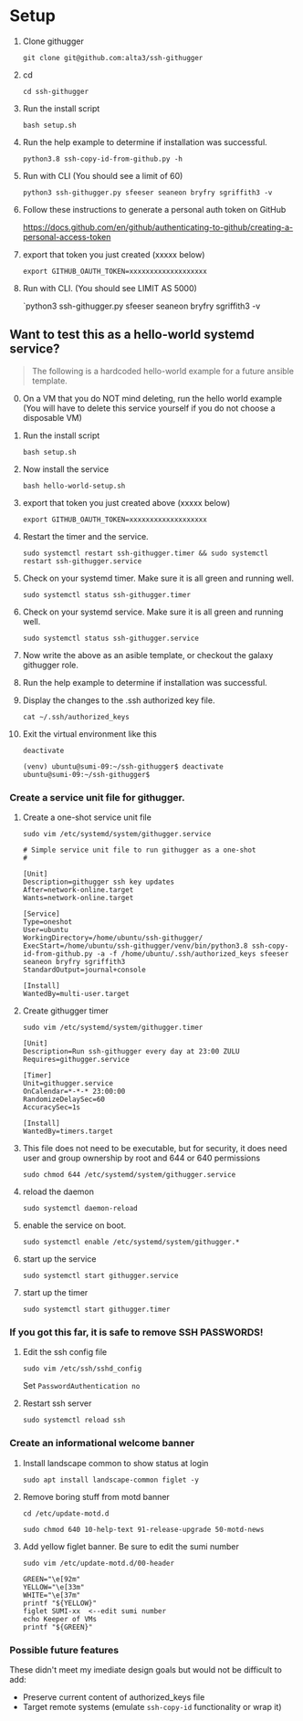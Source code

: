 # Setup


1. Clone githugger

   `git clone git@github.com:alta3/ssh-githugger`

0. cd

   `cd ssh-githugger`

0. Run the install script

   `bash setup.sh`

0. Run the help example to determine if installation was successful.

    `python3.8 ssh-copy-id-from-github.py -h`
 
0. Run with CLI (You should see a limit of 60)

   `python3 ssh-githugger.py sfeeser seaneon bryfry sgriffith3 -v` 

0. Follow these instructions to generate a personal auth token on GitHub 

   https://docs.github.com/en/github/authenticating-to-github/creating-a-personal-access-token

0. export that token you just created (xxxxx below)

   `export GITHUB_OAUTH_TOKEN=xxxxxxxxxxxxxxxxxxx`

0. Run with CLI. (You should see LIMIT AS 5000)

   `python3 ssh-githugger.py sfeeser seaneon bryfry sgriffith3 -v

## Want to test this as a hello-world systemd service?

 > The following is a hardcoded hello-world example for a future ansible template.

0. On a VM that you do NOT mind deleting, run the hello world example (You will have to delete this service yourself if you do not choose a disposable VM)

0. Run the install script

   `bash setup.sh`

0. Now install the service

   `bash hello-world-setup.sh`

0. export that token you just created above (xxxxx below)

   `export GITHUB_OAUTH_TOKEN=xxxxxxxxxxxxxxxxxxx`

0. Restart the timer and the service. 

   `sudo systemctl restart ssh-githugger.timer && sudo systemctl restart ssh-githugger.service`

0. Check on your systemd timer. Make sure it is all green and running well. 

   `sudo systemctl status ssh-githugger.timer`

0. Check on your systemd service. Make sure it is all green and running well. 

   `sudo systemctl status ssh-githugger.service`

0. Now write the above as an asible template, or checkout the galaxy githugger role.

0. Run the help example to determine if installation was successful.

0. Display the changes to the .ssh authorized key file.

    `cat ~/.ssh/authorized_keys`

0. Exit the virtual environment like this

    `deactivate`

    ```
    (venv) ubuntu@sumi-09:~/ssh-githugger$ deactivate
    ubuntu@sumi-09:~/ssh-githugger$
    ```

### Create a service unit file for githugger.

1. Create a one-shot service unit file

    `sudo vim /etc/systemd/system/githugger.service`

   ```
   # Simple service unit file to run githugger as a one-shot
   #

   [Unit]
   Description=githugger ssh key updates
   After=network-online.target
   Wants=network-online.target

   [Service]
   Type=oneshot
   User=ubuntu
   WorkingDirectory=/home/ubuntu/ssh-githugger/
   ExecStart=/home/ubuntu/ssh-githugger/venv/bin/python3.8 ssh-copy-id-from-github.py -a -f /home/ubuntu/.ssh/authorized_keys sfeeser seaneon bryfry sgriffith3
   StandardOutput=journal+console

   [Install]
   WantedBy=multi-user.target    
   ```
   
0. Create githugger timer 

    `sudo vim /etc/systemd/system/githugger.timer`

   ```
   [Unit]
   Description=Run ssh-githugger every day at 23:00 ZULU
   Requires=githugger.service

   [Timer]
   Unit=githugger.service
   OnCalendar=*-*-* 23:00:00
   RandomizeDelaySec=60
   AccuracySec=1s

   [Install]
   WantedBy=timers.target
   ```
   
0. This file does not need to be executable, but for security, it does need user and group ownership by root and 644 or 640 permissions

    `sudo chmod 644 /etc/systemd/system/githugger.service`

0. reload the daemon

    `sudo systemctl daemon-reload`

0. enable the service on boot.

    `sudo systemctl enable /etc/systemd/system/githugger.*`

0. start up the service

    `sudo systemctl start githugger.service`

0. start up the timer

    `sudo systemctl start githugger.timer`
    
### If you got this far, it is safe to remove SSH PASSWORDS!

1. Edit the ssh config file

    `sudo vim /etc/ssh/sshd_config`
    
     Set `PasswordAuthentication no`

0. Restart ssh server

    `sudo systemctl reload ssh`

### Create an informational welcome banner

1. Install landscape common to show status at login

    `sudo apt install landscape-common figlet -y`

0. Remove boring stuff from motd banner

    `cd /etc/update-motd.d`
    
    `sudo chmod 640 10-help-text 91-release-upgrade 50-motd-news`  

0. Add yellow figlet banner. Be sure to edit the sumi number

    `sudo vim /etc/update-motd.d/00-header`

    ```
    GREEN="\e[92m"
    YELLOW="\e[33m"
    WHITE="\e[37m"
    printf "${YELLOW}"
    figlet SUMI-xx  <--edit sumi number
    echo Keeper of VMs
    printf "${GREEN}"
    ```

### Possible future features

These didn't meet my imediate design goals but would not be difficult to add:

- Preserve current content of authorized_keys file
- Target remote systems (emulate `ssh-copy-id` functionality or wrap it)
